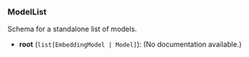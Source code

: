### ModelList

Schema for a standalone list of models.

- **root** (`list[EmbeddingModel | Model]`): (No documentation available.)
